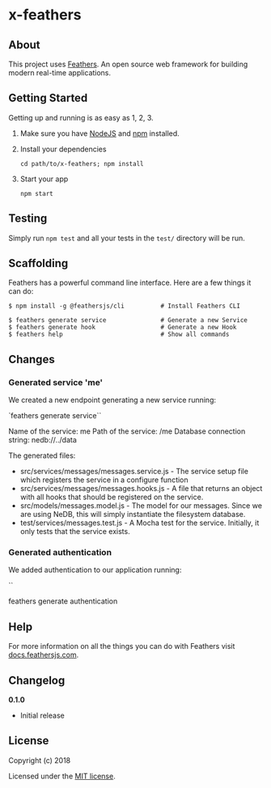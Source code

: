 # x-feathers

> 

## About

This project uses [Feathers](http://feathersjs.com). An open source web framework for building modern real-time applications.

## Getting Started

Getting up and running is as easy as 1, 2, 3.

1. Make sure you have [NodeJS](https://nodejs.org/) and [npm](https://www.npmjs.com/) installed.
2. Install your dependencies

    ```
    cd path/to/x-feathers; npm install
    ```

3. Start your app

    ```
    npm start
    ```

## Testing

Simply run `npm test` and all your tests in the `test/` directory will be run.

## Scaffolding

Feathers has a powerful command line interface. Here are a few things it can do:

```
$ npm install -g @feathersjs/cli          # Install Feathers CLI

$ feathers generate service               # Generate a new Service
$ feathers generate hook                  # Generate a new Hook
$ feathers help                           # Show all commands
```

## Changes

### Generated service 'me' ###

We created a new endpoint generating a new service running: 

`feathers generate service``

Name of the service: me
Path of the service: /me
Database connection string: nedb://../data

The generated files:

- src/services/messages/messages.service.js - The service setup file which registers the service in a configure function
- src/services/messages/messages.hooks.js - A file that returns an object with all hooks that should be registered on the service.
- src/models/messages.model.js - The model for our messages. Since we are using NeDB, this will simply instantiate the filesystem database.
- test/services/messages.test.js - A Mocha test for the service. Initially, it only tests that the service exists.

### Generated authentication ###

We added authentication to our application running:

``

feathers generate authentication

## Help

For more information on all the things you can do with Feathers visit [docs.feathersjs.com](http://docs.feathersjs.com).

## Changelog

__0.1.0__

- Initial release

## License

Copyright (c) 2018

Licensed under the [MIT license](LICENSE).
